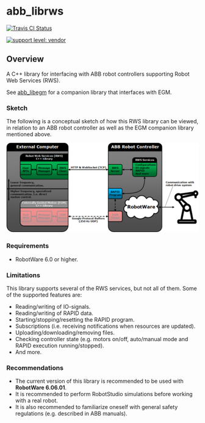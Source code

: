 # abb_librws

[![Travis CI Status](https://travis-ci.org/ros-industrial/abb_librws.svg?branch=master)](https://travis-ci.org/ros-industrial/abb_librws)

[![support level: vendor](https://img.shields.io/badge/support%20level-vendor-brightgreen.png)](http://rosindustrial.org/news/2016/10/7/better-supporting-a-growing-ros-industrial-software-platform)

## Overview

A C++ library for interfacing with ABB robot controllers supporting Robot Web Services (RWS).

See [abb_libegm](https://github.com/ros-industrial/abb_libegm) for a companion library that interfaces with EGM.

### Sketch

The following is a conceptual sketch of how this RWS library can be viewed, in relation to an ABB robot controller as well as the EGM companion library mentioned above. 

![RWS sketch](docs/images/rws_sketch.png)

### Requirements

* RobotWare 6.0 or higher.

### Limitations

This library supports several of the RWS services, but not all of them. Some of the supported features are:
* Reading/writing of IO-signals.
* Reading/writing of RAPID data.
* Starting/stopping/resetting the RAPID program.
* Subscriptions (i.e. receiving notifications when resources are updated).
* Uploading/downloading/removing files.
* Checking controller state (e.g. motors on/off, auto/manual mode and RAPID execution running/stopped).
* And more.

### Recommendations

* The current version of this library is recommended to be used with **RobotWare 6.06.01**.
* It is recommended to perform RobotStudio simulations before working with a real robot.
* It is also recommended to familiarize oneself with general safety regulations (e.g. described in ABB manuals).